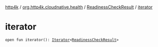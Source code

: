 [http4k](../../index.md) / [org.http4k.cloudnative.health](../index.md) / [ReadinessCheckResult](index.md) / [iterator](./iterator.md)

# iterator

`open fun iterator(): `[`Iterator`](https://kotlinlang.org/api/latest/jvm/stdlib/kotlin.collections/-iterator/index.html)`<`[`ReadinessCheckResult`](index.md)`>`